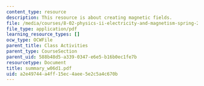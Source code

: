```yaml
---
content_type: resource
description: This resource is about creating magnetic fields.
file: /media/courses/8-02-physics-ii-electricity-and-magnetism-spring-2007/a2e49744a4ff15ec4aee5e2c5a4c670b_summary_w06d1.pdf
file_type: application/pdf
learning_resource_types: []
ocw_type: OCWFile
parent_title: Class Activities
parent_type: CourseSection
parent_uid: 588b48d5-a339-0347-e6e5-b16b0ec1fe7b
resourcetype: Document
title: summary_w06d1.pdf
uid: a2e49744-a4ff-15ec-4aee-5e2c5a4c670b
---
```


